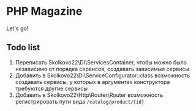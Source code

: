 # PHP Magazine

Let's go!

## Todo list

1) Переписать Skolkovo22\DI\ServicesContainer, чтобы можно было независимо от порядка сервисов, создавать зависимые сервисы
2) Добавить в Skolkovo22\DI\ServiceConfigurator::class возможность создавать сервисы, у которых в аргументах конструктора требуются другие сервисы
3) Добавить в Skolkovo22\Http\Router\Router возможность регистрировать пути вида `/catalog/product/{id}`
